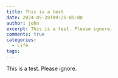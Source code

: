 ```yaml
---
title: This is a test
date: 2024-05-28T09:25-05:00
author: john
excerpt: This is a test. Please ignore.
comments: true
categories:
  - Life
tags:
---
```


This is a test. Please ignore.
